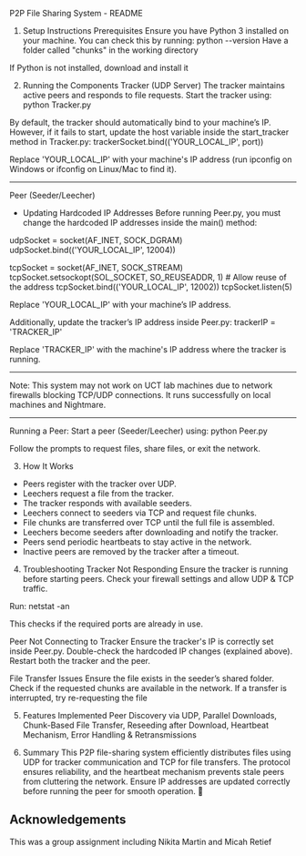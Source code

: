 P2P File Sharing System - README

1. Setup Instructions
Prerequisites
Ensure you have Python 3 installed on your machine. You can check this by running:
python --version
Have a folder called "chunks" in the working directory

If Python is not installed, download and install it

2. Running the Components
Tracker (UDP Server)
The tracker maintains active peers and responds to file requests.
Start the tracker using:
python Tracker.py

By default, the tracker should automatically bind to your machine’s IP. However, if it fails to start, update the host variable inside the start_tracker method in Tracker.py:
trackerSocket.bind(('YOUR_LOCAL_IP', port))

Replace 'YOUR_LOCAL_IP' with your machine's IP address (run ipconfig on Windows or ifconfig on Linux/Mac to find it).

------------------
Peer (Seeder/Leecher)
* Updating Hardcoded IP Addresses
Before running Peer.py, you must change the hardcoded IP addresses inside the main() method:

udpSocket = socket(AF_INET, SOCK_DGRAM)
udpSocket.bind(('YOUR_LOCAL_IP', 12004))

tcpSocket = socket(AF_INET, SOCK_STREAM)
tcpSocket.setsockopt(SOL_SOCKET, SO_REUSEADDR, 1)  # Allow reuse of the address
tcpSocket.bind(('YOUR_LOCAL_IP', 12002))
tcpSocket.listen(5)

Replace 'YOUR_LOCAL_IP' with your machine’s IP address.

Additionally, update the tracker’s IP address inside Peer.py:
trackerIP = 'TRACKER_IP'

Replace 'TRACKER_IP' with the machine's IP address where the tracker is running.
___________________________________________________________
Note: This system may not work on UCT lab machines due to network firewalls blocking TCP/UDP connections. It runs successfully on local machines and Nightmare.
___________________________________________________________

Running a Peer:
Start a peer (Seeder/Leecher) using:
python Peer.py

Follow the prompts to request files, share files, or exit the network.

3. How It Works
- Peers register with the tracker over UDP.
- Leechers request a file from the tracker.
- The tracker responds with available seeders.
- Leechers connect to seeders via TCP and request file chunks.
- File chunks are transferred over TCP until the full file is assembled.
- Leechers become seeders after downloading and notify the tracker.
- Peers send periodic heartbeats to stay active in the network. 
- Inactive peers are removed by the tracker after a timeout.

4. Troubleshooting
Tracker Not Responding
Ensure the tracker is running before starting peers.
Check your firewall settings and allow UDP & TCP traffic.

Run:
netstat -an

This checks if the required ports are already in use.

Peer Not Connecting to Tracker
Ensure the tracker's IP is correctly set inside Peer.py.
Double-check the hardcoded IP changes (explained above).
Restart both the tracker and the peer.

File Transfer Issues
Ensure the file exists in the seeder’s shared folder.
Check if the requested chunks are available in the network.
If a transfer is interrupted, try re-requesting the file

5. Features Implemented
Peer Discovery via UDP, Parallel Downloads, Chunk-Based File Transfer, Reseeding after Download,  Heartbeat Mechanism, Error Handling & Retransmissions

6. Summary
This P2P file-sharing system efficiently distributes files using UDP for tracker communication and TCP for file transfers. The protocol ensures reliability, and the heartbeat mechanism prevents stale peers from cluttering the network.
Ensure IP addresses are updated correctly before running the peer for smooth operation. 🚀

## Acknowledgements
This was a group assignment including Nikita Martin and Micah Retief
